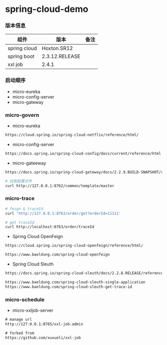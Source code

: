 # spring-cloud-demo

### 版本信息

| 组件           | 版本             | 备注 |
|--------------|----------------| --- |
| spring cloud | Hoxton.SR12    |  |
| spring boot  | 2.3.12.RELEASE |  | 
| xxl job      | 2.4.1          |  |

### 启动顺序

- micro-eureka
- micro-config-server
- micro-gateway

### micro-govern

- micro-eureka
```html
https://cloud.spring.io/spring-cloud-netflix/reference/html/
```

- micro-config-server
```html
https://docs.spring.io/spring-cloud-config/docs/current/reference/html
```

- micro-gateeway
```html
https://docs.spring.io/spring-cloud-gateway/docs/2.2.9.BUILD-SNAPSHOT/reference/html/
```

```bash
# 拉取配置文件
curl http://127.0.0.1:8762/common/template/master
```

### micro-trace

```bash
# feign & traceId
curl 'http://127.0.0.1:8763/order/get?orderId=11111'

# get traceId
curl http://localhost:8763/order/traceId
```

- Spring Cloud OpenFeign
```html
https://cloud.spring.io/spring-cloud-openfeign/reference/html/

https://www.baeldung.com/spring-cloud-openfeign
```
- Spring Cloud Sleuth
```html
https://docs.spring.io/spring-cloud-sleuth/docs/2.2.8.RELEASE/reference/html/

https://www.baeldung.com/spring-cloud-sleuth-single-application
https://www.baeldung.com/spring-cloud-sleuth-get-trace-id
```

### micro-schedule

- micro-xxljob-server
```html
# manage url
http://127.0.0.1:8765/xxl-job-admin

# forked from
https://github.com/xuxueli/xxl-job
```
